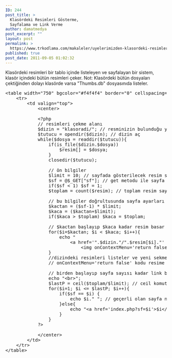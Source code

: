 ```yaml
---
ID: 244
post_title: >
  Klasördeki Resimleri Gösterme,
  Sayfalama ve Link Verme
author: damatmedya
post_excerpt: ""
layout: post
permalink: >
  https://www.trkodlama.com/makaleler/uyelerimizden-klasordeki-resimleri-gosterme-sayfalama-ve-link-verme-244.html
published: true
post_date: 2011-09-05 01:02:32
---
```

Klasördeki resimleri bir tablo içinde listeleyen ve sayfalayan bir sistem, klasör içindeki bütün resimleri çeker.
Not: Klasördeki bütün dosyaları çektiğinden dolayı klasörde varsa "Thumbs.db" dosyasınıda listeler.
<pre class="prettyprint lang-php" data-start-line="1" data-visibility="visible" data-highlight="" data-caption="">&lt;table width="750" bgcolor="#f4f4f4" border="0" cellspacing="0" cellpadding="8" align="center"&gt;
	&lt;tr&gt;
		&lt;td valign="top"&gt; 
			&lt;center&gt; 

			&lt;?php 
			// resimleri çekme alanı
			$dizin = "klasoradi/"; // resminizin bulunduğu yolu yazınız örn: " klasor/ "
			$tutucu = opendir($dizin); // dizin aç
			while($dosya = readdir($tutucu)){ 
				if(is_file($dizin.$dosya)) 
					$resim[] = $dosya; 
				} 
				closedir($tutucu); 

				// ön bilgiler 
				$limit = 10; // sayfada gösterilecek resim sayısı
				$sf = @$_GET["sf"]; // get metodu ile sayfa numarasını alma // get başındaki '@' işareti sayfa numarası yok ise hata vermesini önler
				if($sf &lt; 1) $sf = 1; 
				$toplam = count($resim); // toplam resim sayısı

				// bu bilgiler doğrultusunda sayfa ayarları
				$kactan = ($sf-1) * $limit; 
				$kaca = ($kactan+$limit); 
				if($kaca &gt; $toplam) $kaca = $toplam; 

				// $kactan başlayıp $kaca kadar resim basar
				for($i=$kactan; $i &lt; $kaca; $i++){ 
					echo " 
						&lt;a href='".$dizin."/".$resim[$i]."' target='_blank'&gt; 
							&lt;img onContextMenu='return false' src='".$dizin.$resim[$i]."' width='100' height='100' border='0'&gt;&lt;/a&gt; "; 
				} 
				//dizindeki resimleri listeler ve yeni sekmeye link olarak atar
				// onContextMenu='return false' kodu resime sağ tıklamasını engeller

				// birden başlayıp sayfa sayısı kadar link basar
				echo "&lt;br&gt;";
				$lastP = ceil($toplam/$limit); // ceil komutu sayfa numaraları yuvarlamak için kullanılır örn: ceil(0.40) gibi bir değeri 1 olarak alır
				for($i=1; $i &lt;= $lastP; $i++){ 
					if($sf == $i) {
						echo $i." "; // geçerli olan sayfa numarası
					}else{ 
						echo "&lt;a href='index.php?sf=$i'&gt;$i&lt;/a&gt; "; // diğer sayfa numaraları
					}
				}
			?&gt; 

			&lt;/center&gt;
		&lt;/td&gt;
	&lt;/tr&gt;
&lt;/table&gt;</pre>
&nbsp;